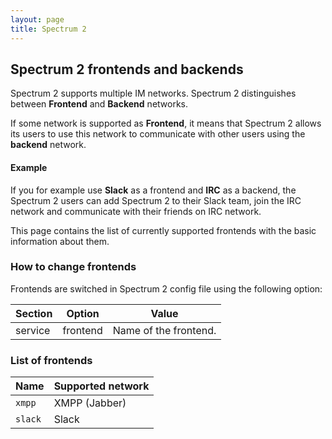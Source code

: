 ```yaml
---
layout: page
title: Spectrum 2
---
```


## Spectrum 2 frontends and backends

Spectrum 2 supports multiple IM networks. Spectrum 2 distinguishes between **Frontend** and **Backend** networks.

If some network is supported as **Frontend**, it means that Spectrum 2 allows its users to use this network to communicate with other users using the **backend** network.

#### Example

If you for example use **Slack** as a frontend and **IRC** as a backend, the Spectrum 2 users can add Spectrum 2 to their Slack team, join the IRC network and communicate with their friends on IRC network.

This page contains the list of currently supported frontends with the basic information about them.

### How to change frontends

Frontends are switched in Spectrum 2 config file using the following option:

Section| Option| Value
-------|-------|------
service|frontend|Name of the frontend.

### List of frontends

Name| Supported network
----|-------------------
`xmpp`| XMPP (Jabber)
`slack`| Slack

